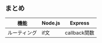 ##  まとめ


| 機能         | Node.js      | Express      |
|--------------|--------------|--------------|
| ルーティング | if文         | callback関数 |

